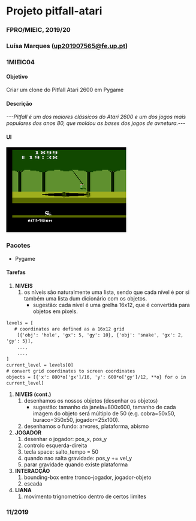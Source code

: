 # Projeto  pitfall-atari
### FPRO/MIEIC, 2019/20
### Luísa Marques (up201907565@fe.up.pt)
### 1MIEIC04

#### Objetivo

Criar um clone do Pitfall Atari 2600 em Pygame

#### Descrição

*---Pitfall é um dos maiores clássicos do Atari 2600  e um dos jogos mais populares dos anos 80, que moldou as bases dos jogos de avnetura.---*

#### UI

![UI](ui.png)

### Pacotes

- Pygame

#### Tarefas

1. **NIVEIS**
   1. os níveis são naturalmente uma lista, sendo que cada nível é por si também uma lista dum dicionário com os objetos.
      * sugestão: cada nível é uma grelha 16x12, que é convertida para objetos em pixels.
```
levels = [
   # coordinates are defined as a 16x12 grid
    [{'obj': 'hole', 'gx': 5, 'gy': 10}, {'obj': 'snake', 'gx': 2, 'gy': 5}],
    ...,
    ...,
]
current_level = levels[0]
# convert grid coordinates to screen coordinates
objects = [{'x': 800*o['gx']/16, 'y': 600*o['gy']/12, **o} for o in current_level]
```
1. **NIVEIS (cont.)**
   1. desenhamos os nossos objetos (desenhar os objetos)
      * sugestão: tamanho da janela=800x600, tamanho de cada imagem do objeto será múltiplo de 50 (e.g. cobra=50x50, buraco=350x50, jogador=25x100).
   1. desenhamos o fundo: arvores, plataforma, abismo
1. **JOGADOR**
   1. desenhar o jogador: pos_x, pos_y
   1. controlo esquerda-direita
   1. tecla space: salto_tempo = 50
   1. quando nao salta gravidade: pos_y += vel_y
   1. parar gravidade quando existe plataforma
1. **INTERACÇÃO**
   1. bounding-box entre tronco-jogador, jogador-objeto
   1. escada
1. **LIANA**
   1. movimento trignometrico dentro de certos limites

### 11/2019

